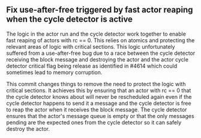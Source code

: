 ## Fix use-after-free triggered by fast actor reaping when the cycle detector is active

The logic in the actor run and the cycle detector work together to enable fast reaping of actors with rc == 0. This relies on atomics and protecting the relevant areas of logic with critical sections. This logic unfortunately suffered from a use-after-free bug due to a race between the cycle detector receiving the block message and destroying the actor and the actor cycle detector critical flag being release as identified in #4614 which could sometimes lead to memory corruption.

This commit changes things to remove the need to protect the logic with critical sections. It achieves this by ensuring that an actor with rc == 0 that the cycle detector knows about will never be rescheduled again even if the cycle detector happens to send it a message and the cycle detector is free to reap the actor when it receives the block message. The cycle detector ensures that the actor's message queue is empty or that the only messages pending are the expected ones from the cycle detector so it can safely destroy the actor.
